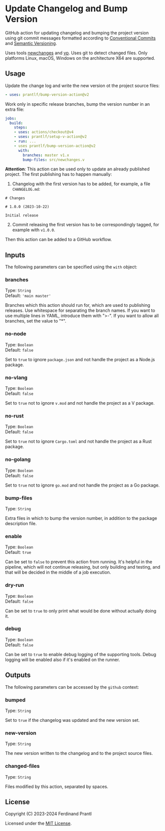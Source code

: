 # Update Changelog and Bump Version

GitHub action for updating changelog and bumping the project version using git commit messages formatted according to [Conventional Commits] and [Semantic Versioning].

Uses tools [newchanges] and [vp]. Uses git to detect changed files. Only platforms Linux, macOS, Windows on the architecture X64 are supported.

## Usage

Update the change log and write the new version ot the project source files:

```yml
- uses: prantlf/bump-version-action@v2
```

Work only in specific release branches, bump the version number in an extra file:

```yml
jobs:
  build:
    steps:
    - uses: actions/checkout@v4
    - uses: prantlf/setup-v-action@v2
    - run: ...
    - uses prantlf/bump-version-action@v2
      with:
        branches: master v1.x
        bump-files: src/newchanges.v
```

**Attention**: This action can be used only to update an already published project. The first publishing has to happen manually:

1. Changelog with the first version has to be added, for example, a file `CHANGELOG.md`:

```
# Changes

# 1.0.0 (2023-10-22)

Initial release
```

2. Commit releasing the first version has to be correspondingly tagged, for example with `v1.0.0`.

Then this action can be added to a GitHub workflow.

## Inputs

The following parameters can be specified using the `with` object:

### branches

Type: `String`<br>
Default: `'main master'`

Branches which this action should run for, which are used to publishing releases. Use whitespace for separating the branch names. If you want to use multiple lines in YAML, introduce them with ">-". If you want to allow all branches, set the value to "*".

### no-node

Type: `Boolean`<br>
Default: `false`

Set to `true` to ignore `package.json` and not handle the project as a Node.js package.

### no-vlang

Type: `Boolean`<br>
Default: `false`

Set to `true` not to ignore `v.mod` and not handle the project as a V package.

### no-rust

Type: `Boolean`<br>
Default: `false`

Set to `true` not to ignore `Cargo.toml` and not handle the project as a Rust package.

### no-golang

Type: `Boolean`<br>
Default: `false`

Set to `true` not to ignore `go.mod` and not handle the project as a Go package.

### bump-files

Type: `String`<br>

Extra files in which to bump the version number, in addition to the package description file.

### enable

Type: `Boolean`<br>
Default: `true`

Can be set to `false` to prevent this action from running. It's helpful in the pipeline, which will not continue releasing, but only building and testing, and that will be decided in the middle of a job execution.

### dry-run

Type: `Boolean`<br>
Default: `false`

Can be set to `true` to only print what would be done without actually doing it.

### debug

Type: `Boolean`<br>
Default: `false`

Can be set to `true` to enable debug logging of the supporting tools. Debug logging will be enabled also if it's enabled on the runner.

## Outputs

The following parameters can be accessed by the `github` context:

### bumped

Type: `String`<br>

Set to `true` if the changelog was updated and the new version set.

### new-version

Type: `String`<br>

The new version written to the changelog and to the project source files.

### changed-files

Type: `String`<br>

Files modified by this action, separated by spaces.

## License

Copyright (C) 2023-2024 Ferdinand Prantl

Licensed under the [MIT License].

[MIT License]: http://en.wikipedia.org/wiki/MIT_License
[Conventional Commits]: https://www.conventionalcommits.org/
[Semantic Versioning]: https://semver.org/
[newchanges]: https://github.com/prantlf/v-newchanges
[vp]: https://github.com/prantlf/vp
